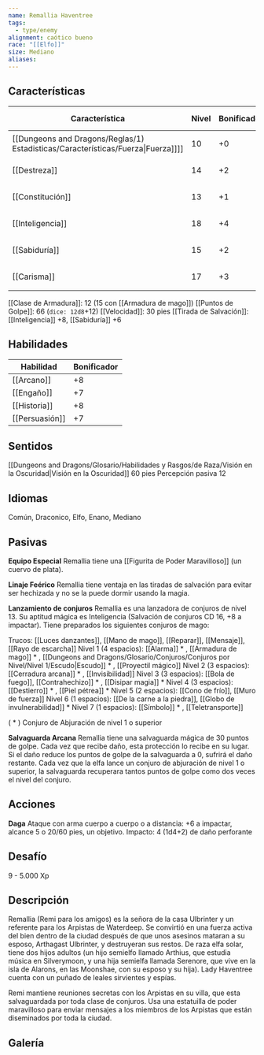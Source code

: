 ```yaml
---
name: Remallia Haventree
tags:
  - type/enemy
alignment: caótico bueno
race: "[[Elfo]]"
size: Mediano
aliases:
---
```


## Características

| Característica                                                                   | Nivel | Bonificador | Lanzar dado      |
| -------------------------------------------------------------------------------- | ----- | ----------- | ---------------- |
| [[Dungeons and Dragons/Reglas/1) Estadisticas/Características/Fuerza\|Fuerza]]]] | 10    | +0          | `dice: 1d20 + 0` |
| [[Destreza]]                                                                     | 14    | +2          | `dice: 1d20 + 0` |
| [[Constitución]]                                                                 | 13    | +1          | `dice: 1d20 + 0` |
| [[Inteligencia]]                                                                 | 18    | +4          | `dice: 1d20 + 0` |
| [[Sabiduría]]                                                                    | 15    | +2          | `dice: 1d20 + 0` |
| [[Carisma]]                                                                      | 17    | +3          | `dice: 1d20 + 0` |

[[Clase de Armadura]]: 12 (15 con [[Armadura de mago]])
[[Puntos de Golpe]]: 66 (`dice: 12d8`+12)
[[Velocidad]]: 30 pies
[[Tirada de Salvación]]: [[Inteligencia]] +8, [[Sabiduría]] +6

## Habilidades

| Habilidad      | Bonificador |
| -------------- | ----------- |
| [[Arcano]]     | +8          |
| [[Engaño]]     | +7          |
| [[Historia]]   | +8          |
| [[Persuasión]] | +7          |

## Sentidos

[[Dungeons and Dragons/Glosario/Habilidades y Rasgos/de Raza/Visión en la Oscuridad|Visión en la Oscuridad]] 60 pies
Percepción pasiva 12

## Idiomas

Común, Draconico, Elfo, Enano, Mediano

## Pasivas

**Equipo Especial**
Remallia tiene una [[Figurita de Poder Maravilloso]] (un cuervo de plata).

**Linaje Feérico**
Remallia tiene ventaja en las tiradas de salvación para evitar ser hechizada y no se la puede dormir usando la magia.

**Lanzamiento de conjuros**
Remallia es una lanzadora de conjuros de nivel 13. Su aptitud mágica es Inteligencia (Salvación de conjuros CD 16, +8 a impactar). Tiene preparados los siguientes conjuros de mago:

Trucos: [[Luces danzantes]], [[Mano de mago]], [[Reparar]], [[Mensaje]], [[Rayo de escarcha]]
Nivel 1 (4 espacios): [[Alarma]] * , [[Armadura de mago]] * , [[Dungeons and Dragons/Glosario/Conjuros/Conjuros por Nivel/Nivel 1/Escudo|Escudo]] * , [[Proyectil mágico]]
Nivel 2 (3 espacios): [[Cerradura arcana]] * , [[Invisibilidad]]
Nivel 3 (3 espacios): [[Bola de fuego]], [[Contrahechizo]] * , [[Disipar magia]] *
Nivel 4 (3 espacios): [[Destierro]] * , [[Piel pétrea]] *
Nivel 5 (2 espacios): [[Cono de frío]], [[Muro de fuerza]]
Nivel 6 (1 espacios): [[De la carne a la piedra]], [[Globo de invulnerabilidad]] *
Nivel 7 (1 espacios): [[Símbolo]] * , [[Teletransporte]]

( * ) Conjuro de Abjuración de nivel 1 o superior

**Salvaguarda Arcana**
Remallia tiene una salvaguarda mágica de 30 puntos de golpe. Cada vez que recibe daño, esta protección lo recibe en su lugar. Si el daño reduce los puntos de golpe de la salvaguarda a 0, sufrirá el daño restante. Cada vez que la elfa lance un conjuro de abjuración de nivel 1 o superior, la salvaguarda recuperara tantos puntos de golpe como dos veces el nivel del conjuro.

## Acciones

**Daga**
Ataque con arma cuerpo a cuerpo o a distancia: +6 a impactar, alcance 5 o 20/60 pies, un objetivo.
Impacto: 4 (1d4+2) de daño perforante

## Desafío

9 - 5.000 Xp

## Descripción

Remallia (Remi para los amigos) es la señora de la casa Ulbrinter y un referente para los Arpistas de Waterdeep. Se convirtió en una fuerza activa del bien dentro de la ciudad después de que unos asesinos mataran a su esposo, Arthagast Ulbrinter, y destruyeran sus restos. De raza elfa solar, tiene dos hijos adultos (un hijo semielfo llamado Arthius, que estudia música en Silverymoon, y una hija semielfa llamada Serenore, que vive en la isla de Alarons, en las Moonshae, con su esposo y su hija). Lady Haventree cuenta con un puñado de leales sirvientes y espías.

Remi mantiene reuniones secretas con los Arpistas en su villa, que esta salvaguardada por toda clase de conjuros. Usa una estatuilla de poder maravilloso para enviar mensajes a los miembros de los Arpistas que están diseminados por toda la ciudad.

## Galería


